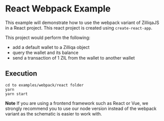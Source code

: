 # React Webpack Example

This example will demonstrate how to use the webpack variant of ZilliqaJS in a React project. This react project is created using `create-react-app`.

This project would perform the following:
- add a default wallet to a Zilliqa object
- query the wallet and its balance
- send a transaction of 1 ZIL from the wallet to another wallet

## Execution
```
cd to examples/webpack/react folder
yarn
yarn start
```

**Note**
If you are using a frontend framework such as React or Vue, we strongly recommend you to use our node version instead of the webpack variant as the schematic is easier to work with.